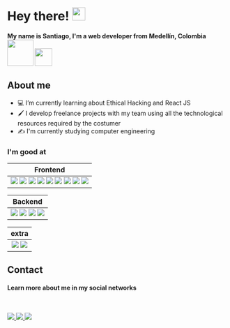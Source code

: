 # Hey there! <img src="https://media.giphy.com/media/hvRJCLFzcasrR4ia7z/giphy.gif" width="30px">


#### My name is Santiago, I'm a web developer from Medellín, Colombia <img src="https://media.giphy.com/media/WUlplcMpOCEmTGBtBW/giphy.gif" width="60"> <img src="https://images.emojiterra.com/google/noto-emoji/v2.028/128px/1f1e8-1f1f4.png" width="40">



<h2>About me</h2>

- 💻 I’m currently learning about Ethical Hacking and React JS
- 🖌 I develop freelance projects with my team using all the technological resources required by the costumer
- ✍ I'm currently studying computer engineering

<h3>I'm good at</h3>

<div align="center">

| Frontend |
| :-------:|
| <img src="https://shields.io/badge/html-orange?logo=html5&style=for-the-badge"> <img src="https://shields.io/badge/css-blue?logo=css3&style=for-the-badge"> <img src="https://shields.io/badge/sass-white?logo=sass&style=for-the-badge"> <img src="https://shields.io/badge/pug-brown?logo=pug&logoColor=white&style=for-the-badge"> <img src="https://shields.io/badge/javaScript-black?logo=javaScript&style=for-the-badge"> <img src="https://shields.io/badge/webPack-gray?logo=webpack&style=for-the-badge"> <img src="https://shields.io/badge/git-white?logo=git&style=for-the-badge"> <img src="https://shields.io/badge/npm-red?logo=npm&style=for-the-badge"> <img src="https://shields.io/badge/react JS-black?logo=react&style=for-the-badge"> |

| Backend   |
| :-------: |
| <img src="https://shields.io/badge/mongoDB-darkgreen?logo=mongodb&style=for-the-badge"> <img src="https://shields.io/badge/contentful-white?logo=contentful&style=for-the-badge"> <img src="https://shields.io/badge/firebase-blue?logo=firebase&style=for-the-badge"> <img src="https://shields.io/badge/vercel-black?logo=vercel&style=for-the-badge">|

| extra |
| :----: |
|<img src="https://shields.io/badge/python-white?logo=python&style=for-the-badge"> <img src="https://shields.io/badge/linux-black?logo=linux&style=for-the-badge">||

  
</div>
<h2>Contact</h2>


#### Learn more about me in my social networks
<!--
#### Learn more about me at **[santiagorestrepo.com](https://twitter.com/algundiasanti)** or in my social networks
-->
<br>
<p>
<a href="https://twitter.com/algundiasanti"> <img src="https://shields.io/badge/twitter-white?logo=twitter&style=for-the-badge" /> </a> 
<a href="https://www.instagram.com/algundiasanti/"> <img src="https://shields.io/badge/instagram-gray?logo=instagram&style=for-the-badge" /> </a>
<a href="https://www.linkedin.com/in/santiago-restrepo-a853971a0/"> <img src="https://shields.io/badge/linkedin-blue?logo=linkedin&style=for-the-badge" /> </a> 
</p>
